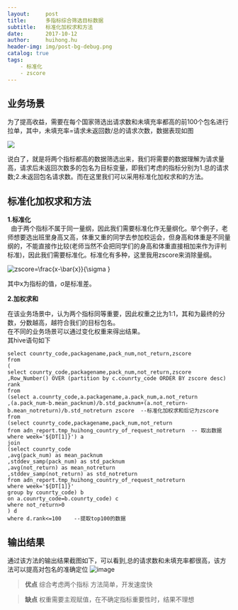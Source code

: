 ```yaml
---
layout:     post
title:      多指标综合筛选目标数据
subtitle:   标准化加权求和方法
date:       2017-10-12
author:     huihong.hu
header-img: img/post-bg-debug.png
catalog: true
tags:
    - 标准化
    - zscore
---
```

## 业务场景 

   为了提高收益，需要在每个国家筛选出请求数和未填充率都高的前100个包名进行拉单，其中，未填充率=请求未返回数/总的请求次数，数据表现如图

![](https://herinhu.github.io/img/data1.png)

   说白了，就是将两个指标都高的数据筛选出来，我们将需要的数据理解为请求量高，请求后未返回次数多的包名为目标变量，即我们考虑的指标分别为1.总的请求数;2.未返回包名请求数。而在这里我们可以采用标准化加权求和的方法。

## 标准化加权求和方法
**1.标准化**  
   由于两个指标不属于同一量纲，因此我们需要标准化作无量纲化。举个例子，老师想要选出班里身高又高，体重又重的同学去参加校运会，但身高和体重是不同量纲的，不能直接作比较(老师当然不会把同学们的身高和体重直接相加来作为评判标准)，因此我们需要标准化。标准化有多种，这里我用zscore来消除量纲。

<img src="https://latex.codecogs.com/gif.latex?zscore=\frac{x-\bar{x}}{\sigma&space;}" title="zscore=\frac{x-\bar{x}}{\sigma }" />

其中x为指标的值，σ是标准差。
  
**2.加权求和**  

在该业务场景中，认为两个指标同等重要，因此权重之比为1:1，其和为最终的分数，分数越高，越符合我们的目标包名。  
在不同的业务场景可以通过变化权重来得出结果。  
其hive语句如下
```
select counrty_code,packagename,pack_num,not_return,zscore 
from
(
select counrty_code,packagename,pack_num,not_return,zscore
,Row_Number() OVER (partition by c.counrty_code ORDER BY zscore desc) rank 
from
(select a.counrty_code,a.packagename,a.pack_num,a.not_return
,(a.pack_num-b.mean_packnum)/b.std_packnum+(a.not_return-b.mean_notreturn)/b.std_notreturn zscore  --标准化加权求和后记为zscore
from
(select counrty_code,packagename,pack_num,not_return
from adn_report.tmp_huihong_country_of_request_notreturn  -- 取出数据
where week='${DT[1]}') a
join
(select counrty_code 
,avg(pack_num) as mean_packnum 
,stddev_samp(pack_num) as std_packnum
,avg(not_return) as mean_notreturn
,stddev_samp(not_return) as std_notreturn
from adn_report.tmp_huihong_country_of_request_notreturn
where week='${DT[1]}'
group by counrty_code) b 
on a.counrty_code=b.counrty_code) c
where not_return>0
) d
where d.rank<=100    --提取top100的数据
```
## 输出结果  
通过该方法的输出结果截图如下，可以看到,总的请求数和未填充率都很高，该方法可以提高对包名的准确定位
![image](https://herinhu.github.io/img/data2.png)
  
  

> **优点**
综合考虑两个指标
方法简单，开发速度快
 
> **缺点**
权重需要主观赋值，在不确定指标重要性时，结果不理想
